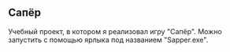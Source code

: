 ## Сапёр

Учебный проект, в котором я реализовал игру "Сапёр". Можно запустить с помощью ярлыка под названием "Sapper.exe".
